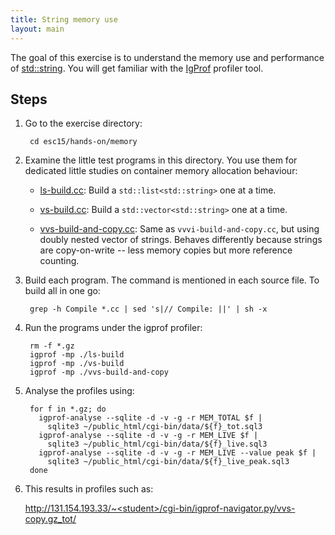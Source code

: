 ```yaml
---
title: String memory use
layout: main
---
```


The goal of this exercise is to understand the memory use and performance of
[std::string](http://www.cplusplus.com/reference/string/string/). You will
get familiar with the [IgProf](http://igprof.org) profiler tool.

Steps
-----

1. Go to the exercise directory:

        cd esc15/hands-on/memory

2. Examine the little test programs in this directory.  You use them for
   dedicated little studies on container memory allocation behaviour:

   - [ls-build.cc]({{site.exercises_repo}}/hands-on/memory/ls-build.cc): Build a
     `std::list<std::string>` one at a time.

   - [vs-build.cc]({{site.exercises_repo}}/hands-on/memory/vs-build.cc): Build a
     `std::vector<std::string>` one at a time.

   - [vvs-build-and-copy.cc]({{site.exercises_repo}}/hands-on/memory/vvs-build-and-copy.cc):
     Same as `vvvi-build-and-copy.cc`, but using doubly nested vector of
     strings.  Behaves differently because strings are copy-on-write -- less
     memory copies but more reference counting.

3. Build each program.  The command is mentioned in each source file.  To
   build all in one go:

        grep -h Compile *.cc | sed 's|// Compile: ||' | sh -x

4. Run the programs under the igprof profiler:

        rm -f *.gz
        igprof -mp ./ls-build
        igprof -mp ./vs-build
        igprof -mp ./vvs-build-and-copy

6. Analyse the profiles using:

        for f in *.gz; do
          igprof-analyse --sqlite -d -v -g -r MEM_TOTAL $f |
            sqlite3 ~/public_html/cgi-bin/data/${f}_tot.sql3
          igprof-analyse --sqlite -d -v -g -r MEM_LIVE $f |
            sqlite3 ~/public_html/cgi-bin/data/${f}_live.sql3
          igprof-analyse --sqlite -d -v -g -r MEM_LIVE --value peak $f |
            sqlite3 ~/public_html/cgi-bin/data/${f}_live_peak.sql3
        done

7. This results in profiles such as:

   http://131.154.193.33/~<student>/cgi-bin/igprof-navigator.py/vvs-copy.gz_tot/
